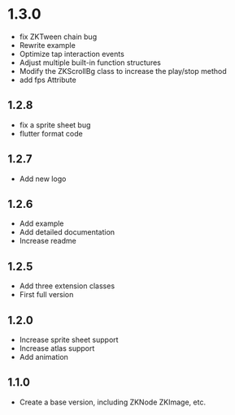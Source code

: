 # 1.3.0
- fix ZKTween chain bug
- Rewrite example
- Optimize tap interaction events
- Adjust multiple built-in function structures
- Modify the ZKScrollBg class to increase the play/stop method
- add fps Attribute

## 1.2.8

- fix a sprite sheet bug
- flutter format code

## 1.2.7

- Add new logo

## 1.2.6

- Add example
- Add detailed documentation
- Increase readme

## 1.2.5

- Add three extension classes
- First full version

## 1.2.0

- Increase sprite sheet support
- Increase atlas support
- Add animation

## 1.1.0

- Create a base version, including ZKNode ZKImage, etc.